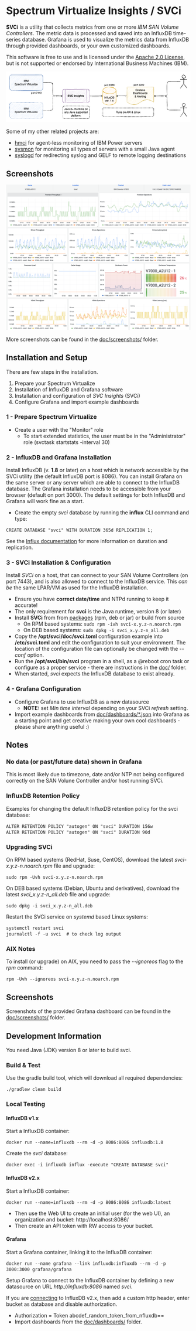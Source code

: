 # Spectrum Virtualize Insights / SVCi

**SVCi** is a utility that collects metrics from one or more *IBM SAN Volume Controllers*. The metric data is processed and saved into an InfluxDB time-series database. Grafana is used to visualize the metrics data from InfluxDB through provided dashboards, or your own customized dashboards.

This software is free to use and is licensed under the [Apache 2.0 License](LICENSE), but is not supported or endorsed by International Business Machines (IBM).

![architecture](doc/SVCi.png)

Some of my other related projects are:

- [hmci](https://git.data.coop/nellemann/hmci) for agent-less monitoring of IBM Power servers
- [sysmon](https://git.data.coop/nellemann/sysmon) for monitoring all types of servers with a small Java agent
- [syslogd](https://git.data.coop/nellemann/syslogd) for redirecting syslog and GELF to remote logging destinations


## Screenshots

![screenshot](doc/screenshots/v7000-8_4_2_0-1.png)

More screenshots can be found in the [doc/screenshots/](doc/screenshots) folder.


## Installation and Setup

There are few steps in the installation.

1. Prepare your Spectrum Virtualize
2. Installation of InfluxDB and Grafana software
3. Installation and configuration of *SVC Insights* (SVCi)
4. Configure Grafana and import example dashboards

### 1 - Prepare Spectrum Virtualize

- Create a user with the "Monitor" role
  - To start extended statistics, the user must be in the "Administrator" role (svctask startstats -interval 30)

### 2 - InfluxDB and Grafana Installation

Install InfluxDB (v. **1.8** or later) on a host which is network accessible by the SVCi utility (the default InfluxDB port is 8086). You can install Grafana on the same server or any server which are able to connect to the InfluxDB database. The Grafana installation needs to be accessible from your browser (default on port 3000). The default settings for both InfluxDB and Grafana will work fine as a start.

- Create the empty *svci* database by running the **influx** CLI command and type:

```text
CREATE DATABASE "svci" WITH DURATION 365d REPLICATION 1;
```

See the [Influx documentation](https://docs.influxdata.com/influxdb/v1.8/query_language/manage-database/#create-database) for more information on duration and replication.

### 3 - SVCi Installation & Configuration

Install *SVCi* on a host, that can connect to your SAN Volume Controllers (on port 7443), and is also allowed to connect to the InfluxDB service. This *can be* the same LPAR/VM as used for the InfluxDB installation.

- Ensure you have **correct date/time** and NTPd running to keep it accurate!
- The only requirement for **svci** is the Java runtime, version 8 (or later)
- Install **SVCi** from from [packages](https://git.data.coop/nellemann/-/packages/generic/svci/) (rpm, deb or jar) or build from source
  - On RPM based systems: ```sudo rpm -ivh svci-x.y.z-n.noarch.rpm```
  - On DEB based systems: ```sudo dpkg -i svci_x.y.z-n_all.deb```
- Copy the **/opt/svci/doc/svci.toml** configuration example into **/etc/svci.toml** and edit the configuration to suit your environment. The location of the configuration file can optionally be changed with the *--conf* option.
- Run the **/opt/svci/bin/svci** program in a shell, as a @reboot cron task or configure as a proper service - there are instructions in the [doc/](doc/) folder.
- When started, *svci* expects the InfluxDB database to exist already.

### 4 - Grafana Configuration

- Configure Grafana to use InfluxDB as a new datasource
  - **NOTE:** set *Min time interval* depending on your SVCi *refresh* setting.
- Import example dashboards from [doc/dashboards/*.json](doc/dashboards/) into Grafana as a starting point and get creative making your own cool dashboards - please share anything useful :)

## Notes

### No data (or past/future data) shown in Grafana

This is most likely due to timezone, date and/or NTP not being configured correctly on the SAN Volune Controller and/or host running SVCi.

### InfluxDB Retention Policy

Examples for changing the default InfluxDB retention policy for the svci database:

```text
ALTER RETENTION POLICY "autogen" ON "svci" DURATION 156w
ALTER RETENTION POLICY "autogen" ON "svci" DURATION 90d
```

### Upgrading SVCi

On RPM based systems (RedHat, Suse, CentOS), download the latest *svci-x.y.z-n.noarch.rpm* file and upgrade:
```shell
sudo rpm -Uvh svci-x.y.z-n.noarch.rpm
```

On DEB based systems (Debian, Ubuntu and derivatives), download the latest *svci_x.y.z-n_all.deb* file and upgrade:
```shell
sudo dpkg -i svci_x.y.z-n_all.deb
```

Restart the SVCi service on *systemd* based Linux systems:

```shell
systemctl restart svci
journalctl -f -u svci  # to check log output
```

### AIX Notes

To install (or upgrade) on AIX, you need to pass the *--ignoreos* flag to the *rpm* command:

```shell
rpm -Uvh --ignoreos svci-x.y.z-n.noarch.rpm
```


## Screenshots

Screenshots of the provided Grafana dashboard can be found in the [doc/screenshots/](doc/screenshots) folder.


## Development Information

You need Java (JDK) version 8 or later to build svci.


### Build & Test

Use the gradle build tool, which will download all required dependencies:

```shell
./gradlew clean build
```

### Local Testing

#### InfluxDB v1.x

Start a InfluxDB container:

```shell
docker run --name=influxdb --rm -d -p 8086:8086 influxdb:1.8
```

Create the *svci* database:

```shell
docker exec -i influxdb influx -execute "CREATE DATABASE svci"
```

#### InfluxDB v2.x

Start a InfluxDB container:

```shell
docker run --name=influxdb --rm -d -p 8086:8086 influxdb:latest
```

- Then use the Web UI to create an initial user (for the web UI), an organization and bucket: http://localhost:8086/
- Then create an API token with RW access to your bucket.


#### Grafana

Start a Grafana container, linking it to the InfluxDB container:

```shell
docker run --name grafana --link influxdb:influxdb --rm -d -p 3000:3000 grafana/grafana
```

Setup Grafana to connect to the InfluxDB container by defining a new datasource on URL *http://influxdb:8086* named *svci*.

If you are [connecting](https://docs.influxdata.com/influxdb/v2.7/tools/grafana/) to InfluxDB v2.x, then add a custom http header, enter bucket as database and disable authorization.
- Authorization = Token abcdef_random_token_from_nfluxdb==
- Import dashboards from the [doc/dashboards/](doc/dashboards/) folder.
